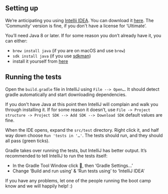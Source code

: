 ## Setting up

We’re anticipating you using [Intellij IDEA](https://www.jetbrains.com/idea). You can download it [here](https://www.jetbrains.com/idea/download/). The ‘Community’ version is fine, if you don't have a license for ‘Ultimate’.

You’ll need Java 8 or later. If for some reason you don’t already have it, you can either:
- `brew install java` (if you are on macOS and use `brew`)
- `sdk install java` (if you use [sdkman](https://sdkman.io/))
- install it yourself from [here](https://aws.amazon.com/corretto/)

## Running the tests

Open the `build.gradle` file in IntelliJ using `File --> Open…`. It should detect gradle automatically and start downloading dependencies.

If you don't have Java at this point then IntelliJ will complain and walk you through installing it. If for some reason it doesn’t, use `File -> Project structure -> Project SDK --> Add SDK --> Download SDK` default values are fine.

When the IDE opens, expand the `src/test` directory. Right click it, and half way down choose `Run 'tests in '…'`. The tests should run, and they should all pass (green ticks).

Gradle takes over running the tests, but IntelliJ has better output. It’s recommended to tell IntelliJ to run the tests itself: 

- In the Gradle Tool Window click 🔧, then ‘Gradle Settings…’
- Change ‘Build and run using’ & ‘Run tests using’ to ‘IntelliJ IDEA’

If you have any problems, let one of the people running the boot camp know and we will happily help! :) 